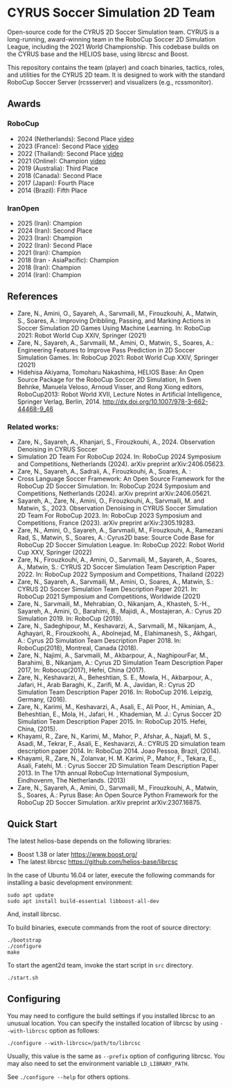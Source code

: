 # CYRUS Soccer Simulation 2D Team

Open-source code for the CYRUS 2D Soccer Simulation team. CYRUS is a long-running, award-winning team in the RoboCup Soccer 2D Simulation League, including the 2021 World Championship. This codebase builds on the CYRUS base and the HELIOS base, using librcsc and Boost.

This repository contains the team (player) and coach binaries, tactics, roles, and utilities for the CYRUS 2D team. It is designed to work with the standard RoboCup Soccer Server (rcssserver) and visualizers (e.g., rcssmonitor).

## Awards

### RoboCup

- 2024 (Netherlands): Second Place [video](https://youtu.be/UhmY-Gkh2Z0?si=umGSDNmqnVxj0HpP)
- 2023 (France): Second Place [video](https://youtu.be/oj_SdlmGt6Q?si=zxMgXrOq_FvKFjF1)
- 2022 (Thailand): Second Place [video](https://youtu.be/DBbc-_7ptrs?si=dx_VBVXcD69CCVza)
- 2021 (Online): Champion [video](https://youtu.be/YUmnXWTu9u0?si=gACUal0kJwuNYLod)
- 2019 (Australia): Third Place
- 2018 (Canada): Second Place
- 2017 (Japan): Fourth Place
- 2014 (Brazil): Fifth Place

### IranOpen

- 2025 (Iran): Champion
- 2024 (Iran): Second Place
- 2023 (Iran): Champion
- 2022 (Iran): Second Place
- 2021 (Iran): Champion
- 2018 (Iran - AsiaPacific): Champion
- 2018 (Iran): Champion
- 2014 (Iran): Champion

## References

- Zare, N., Amini, O., Sayareh, A., Sarvmaili, M., Firouzkouhi, A., Matwin, S., Soares, A.: Improving Dribbling, Passing, and Marking Actions in Soccer Simulation 2D Games Using Machine Learning. In: RoboCup 2021: Robot World Cup XXIV, Springer (2021)
- Zare, N., Sayareh, A., Sarvmaili, M., Amini, O., Matwin, S., Soares, A.: Engineering Features to Improve Pass Prediction in 2D Soccer Simulation Games. In: RoboCup 2021: Robot World Cup XXIV, Springer (2021)
- Hidehisa Akiyama, Tomoharu Nakashima, HELIOS Base: An Open Source Package for the RoboCup Soccer 2D Simulation, In Sven Behnke, Manuela Veloso, Arnoud Visser, and Rong Xiong editors, RoboCup2013: Robot World XVII, Lecture Notes in Artificial Intelligence, Springer Verlag, Berlin, 2014. http://dx.doi.org/10.1007/978-3-662-44468-9_46

### Related works:

- Zare, N., Sayareh, A., Khanjari, S., Firouzkouhi, A., 2024. Observation Denoising in CYRUS Soccer
- Simulation 2D Team For RoboCup 2024. In: RoboCup 2024 Symposium and Competitions, Netherlands (2024). arXiv preprint arXiv:2406.05623.
- Zare, N., Sayareh, A., Sadraii, A., Firouzkouhi, A., Soares, A. :
- Cross Language Soccer Framework: An Open Source Framework for the RoboCup 2D Soccer Simulation. In: RoboCup 2024 Symposium and Competitions, Netherlands (2024). arXiv preprint arXiv:2406.05621.
- Sayareh, A., Zare, N., Amini, O., Firouzkouhi, A., Sarvmaili, M. and Matwin, S., 2023. Observation Denoising in CYRUS Soccer Simulation 2D Team For RoboCup 2023. In: RoboCup 2023 Symposium and Competitions, France (2023). arXiv preprint arXiv:2305.19283.
- Zare, N., Amini, O., Sayareh, A., Sarvmaili, M., Firouzkouhi, A., Ramezani Rad, S., Matwin, S., Soares, A.: Cyrus2D base: Source Code Base for RoboCup 2D Soccer Simulation League. In: RoboCup 2022: Robot World Cup XXV, Springer (2022)
- Zare, N., Firouzkouhi, A., Amini, O., Sarvmaili, M., Sayareh, A., Soares, A., Matwin, S.: CYRUS 2D Soccer Simulation Team Description Paper 2022. In: RoboCup 2022 Symposium and Competitions, Thailand (2022)
- Zare, N., Sayareh, A., Sarvmaili, M., Amini, O., Soares, A., Matwin, S.: CYRUS 2D Soccer Simulation Team Description Paper 2021. In: RoboCup 2021 Symposium and Competitions, Worldwide (2021)
- Zare, N., Sarvmaili, M., Mehrabian, O., Nikanjam, A., Khasteh, S.-H., Sayareh, A., Amini, O., Barahimi, B., Majidi, A., Mostajeran, A.: Cyrus 2D Simulation 2019. In: RoboCup (2019).
- Zare, N., Sadeghipour, M., Keshavarzi, A., Sarvmaili, M., Nikanjam, A., Aghayari, R., Firouzkoohi, A., Abolnejad, M., Elahimanesh, S., Akhgari, A.: Cyrus 2D Simulation Team Description Paper 2018. In: RoboCup(2018), Montreal, Canada (2018).
- Zare, N., Najimi, A., Sarvmaili, M., Akbarpour, A., NaghipourFar, M., Barahimi, B., Nikanjam, A.: Cyrus 2D Simulation Team Description Paper 2017, In: Robocup(2017), Hefei, China (2017).
- Zare, N., Keshavarzi, A., Beheshtian, S. E., Mowla, H., Akbarpour, A., Jafari, H., Arab Baraghi, K., Zarifi, M. A., Javidan, R.: Cyrus 2D Simulation Team Description Paper 2016. In: RoboCup 2016. Leipzig, Germany, (2016).
- Zare, N., Karimi, M., Keshavarzi, A., Asali, E., Ali Poor, H., Aminian, A., Beheshtian, E., Mola, H., Jafari, H. , Khademian, M. J.: Cyrus Soccer 2D Simulation Team Description Paper 2015. In: RoboCup 2015. Hefei, China, (2015).
- Khayami, R., Zare, N., Karimi, M., Mahor, P., Afshar, A., Najafi, M. S., Asadi, M., Tekrar, F., Asali, E., Keshavarzi, A.: CYRUS 2D simulation team description paper 2014. In: RoboCup 2014. Joao Pessoa, Brazil, (2014).
- Khayami, R., Zare, N., Zolanvar, H. M. Karimi, P., Mahor, F., Tekara, E., Asali, Fatehi, M. : Cyrus Soccer 2D Simulation Team Description Paper 2013. In The 17th annual RoboCup International Symposium, Eindhovenm, The Netherlands. (2013)
- Zare, N., Sayareh, A., Amini, O., Sarvmaili, M., Firouzkouhi, A., Matwin, S., Soares, A.: Pyrus Base: An Open Source Python Framework for the RoboCup 2D Soccer Simulation. arXiv preprint arXiv:2307.16875.

## Quick Start

The latest helios-base depends on the following libraries:
 - Boost 1.38 or later https://www.boost.org/
 - The latest librcsc https://github.com/helios-base/librcsc

In the case of Ubuntu 16.04 or later, execute the following commands for installing a basic development environment:
```
sudo apt update
sudo apt install build-essential libboost-all-dev
```
And, install librcsc.

To build binaries, execute commands from the root of source directory:
```
./bootstrap
./configure
make
```

To start the agent2d team, invoke the start script in `src` directory.
```
./start.sh
```

## Configuring

You may need to configure the build settings if you installed librcsc to an unusual location. 
You can specify the installed location of librcsc by using `--with-librcsc` option as follows:
```
./configure --with-librcsc=/path/to/librcsc
```
Usually, this value is the same as `--prefix` option of configuring librcsc.
You may also need to set the environment variable `LD_LIBRARY_PATH`.

See `./configure --help` for others options.
